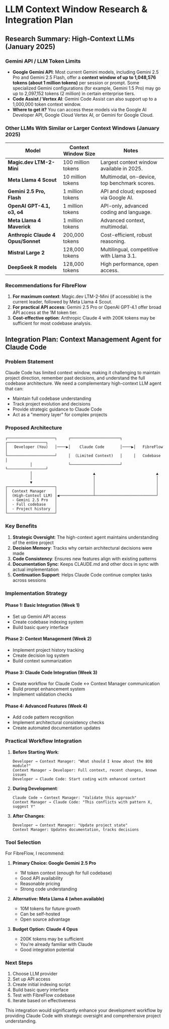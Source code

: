 # LLM Context Window Research & Integration Plan

## Research Summary: High-Context LLMs (January 2025)

### Gemini API / LLM Token Limits

- **Google Gemini API**: Most current Gemini models, including Gemini 2.5 Pro and Gemini 2.5 Flash, offer a **context window of up to 1,048,576 tokens (about 1 million tokens)** per session or prompt. Some specialized Gemini configurations (for example, Gemini 1.5 Pro) may go up to 2,097,152 tokens (2 million) in certain enterprise tiers.
- **Code Assist / Vertex AI**: Gemini Code Assist can also support up to a 1,000,000 token context window.
- **Where to get it?** You can access these models via the Google AI Developer API, Google Cloud Vertex AI, or Gemini for Google Cloud.

### Other LLMs With Similar or Larger Context Windows (January 2025)

| Model                          | Context Window Size        | Notes                                                         |
|---------------------------------|---------------------------|---------------------------------------------------------------|
| **Magic.dev LTM-2-Mini**        | 100 million tokens        | Largest context window available in 2025.                  |
| **Meta Llama 4 Scout**          | 10 million tokens         | Multimodal, on-device, top benchmark scores.           |
| **Gemini 2.5 Pro, Flash**       | 1 million tokens          | API and cloud; exposed via Google AI.           |
| **OpenAI GPT-4.1, o3, o4**      | 1 million tokens          | API-only, advanced coding and language.                    |
| **Meta Llama 4 Maverick**       | 1 million tokens          | Advanced context, multimodal.                              |
| **Anthropic Claude 4 Opus/Sonnet**| 200,000 tokens            | Cost-efficient, robust reasoning.                          |
| **Mistral Large 2**             | 128,000 tokens            | Multilingual, competitive with Llama 3.1.              |
| **DeepSeek R models**           | 128,000 tokens            | High performance, open access.                             |

### Recommendations for FibreFlow

1. **For maximum context**: Magic.dev LTM-2-Mini (if accessible) is the current leader, followed by Meta Llama 4 Scout.
2. **For practical API access**: Gemini 2.5 Pro or OpenAI GPT-4.1 offer broad API access at the 1M token tier.
3. **Cost-effective option**: Anthropic Claude 4 with 200K tokens may be sufficient for most codebase analysis.

## Integration Plan: Context Management Agent for Claude Code

### Problem Statement
Claude Code has limited context window, making it challenging to maintain project direction, remember past decisions, and understand the full codebase architecture. We need a complementary high-context LLM agent that can:
- Maintain full codebase understanding
- Track project evolution and decisions
- Provide strategic guidance to Claude Code
- Act as a "memory layer" for complex projects

### Proposed Architecture

```
┌─────────────────────┐     ┌──────────────────────┐     ┌─────────────────┐
│   Developer (You)   │────▶│    Claude Code       │────▶│   FibreFlow     │
└─────────────────────┘     │  (Limited Context)   │     │   Codebase      │
           │                └──────────────────────┘     └─────────────────┘
           │                           ▲                           ▲
           │                           │                           │
           ▼                           │                           │
┌─────────────────────┐                │                           │
│  Context Manager    │                │                           │
│  (High-Context LLM) │◀───────────────┴───────────────────────────┘
│  - Gemini 2.5 Pro   │
│  - Full codebase    │
│  - Project history  │
└─────────────────────┘
```

### Key Benefits

1. **Strategic Oversight**: The high-context agent maintains understanding of the entire project
2. **Decision Memory**: Tracks why certain architectural decisions were made
3. **Code Consistency**: Ensures new features align with existing patterns
4. **Documentation Sync**: Keeps CLAUDE.md and other docs in sync with actual implementation
5. **Continuation Support**: Helps Claude Code continue complex tasks across sessions

### Implementation Strategy

#### Phase 1: Basic Integration (Week 1)
- Set up Gemini API access
- Create codebase indexing system
- Build basic query interface

#### Phase 2: Context Management (Week 2)
- Implement project history tracking
- Create decision log system
- Build context summarization

#### Phase 3: Claude Code Integration (Week 3)
- Create workflow for Claude Code ↔ Context Manager communication
- Build prompt enhancement system
- Implement validation checks

#### Phase 4: Advanced Features (Week 4)
- Add code pattern recognition
- Implement architectural consistency checks
- Create automated documentation updates

### Practical Workflow Integration

1. **Before Starting Work**:
   ```
   Developer → Context Manager: "What should I know about the BOQ module?"
   Context Manager → Developer: Full context, recent changes, known issues
   Developer → Claude Code: Start coding with enhanced context
   ```

2. **During Development**:
   ```
   Claude Code → Context Manager: "Validate this approach"
   Context Manager → Claude Code: "This conflicts with pattern X, suggest Y"
   ```

3. **After Changes**:
   ```
   Developer → Context Manager: "Update project state"
   Context Manager: Updates documentation, tracks decisions
   ```

### Tool Selection

For FibreFlow, I recommend:

1. **Primary Choice: Google Gemini 2.5 Pro**
   - 1M token context (enough for full codebase)
   - Good API availability
   - Reasonable pricing
   - Strong code understanding

2. **Alternative: Meta Llama 4 (when available)**
   - 10M tokens for future growth
   - Can be self-hosted
   - Open source advantage

3. **Budget Option: Claude 4 Opus**
   - 200K tokens may be sufficient
   - You're already familiar with Claude
   - Good integration potential

### Next Steps

1. Choose LLM provider
2. Set up API access
3. Create initial indexing script
4. Build basic query interface
5. Test with FibreFlow codebase
6. Iterate based on effectiveness

This integration would significantly enhance your development workflow by providing Claude Code with strategic oversight and comprehensive project understanding.